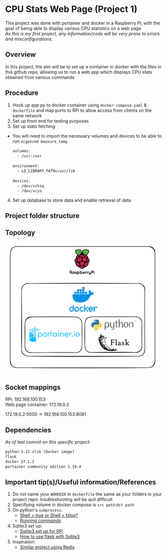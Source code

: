 # CPU Stats Web Page (Project 1)
This project was done with portainer and docker in a Raspberry Pi, with the goal of being able to display various CPU statistics on a web page \
*As this is my first project, any information/code will be very prone to errors and misconfigurations.*

## Overview
In this project, the aim will be to set up a container in docker with the files in this github repo, allowing us to run a web app which displays CPU stats obtained from various commands 

## Procedure
1. Hook up app.py to docker container using `docker-compose.yaml` & `dockerfile` and map ports to RPi to allow access from clients on the same network
2. Set up front end for testing purposes
3. Set up stats fetching 
* You will need to import the necessary volumes and devices to be able to run `vcgencmd measure_temp`
    ```
    volumes:
      - /usr:/usr

    environment:
      - LD_LIBRARY_PATH=/usr/lib

    devices:
      - /dev/vchiq
      - /dev/vcio
    ```
4. Set up database to store data and enable retrieval of data 

## Project folder structure


## Topology
![alt text](topology.png)

## Socket mappings
RPi: 192.168.100.153 \
Web page container: 172.19.0.2 

172.19.0.2:5000 -> 192.168.100.153:8081


## Dependencies
*As of last commit on this specific project:*
```
python:3.12-slim (docker image)
flask
docker 27.1.2
portainer community edition 2.19.4
```

## Important tip(s)/Useful information/References
1. Do not name your `WORKDIR` in `dockerfile` the same as your folders in your project repo: troubleshooting will be quit difficult
2. Specifying volume in docker compose is `src path`:`dst path`
2. On python's `subprocess`: 
    * [Shell = true or Shell = false?](https://stackoverflow.com/questions/3172470/actual-meaning-of-shell-true-in-subprocess)
    * [Running commands](https://martinheinz.dev/blog/98)
3. Sqlite3 set up:
    * [Sqlite3 set up for RPi](https://pimylifeup.com/raspberry-pi-sqlite/)
    * [How to use flask with Sqlite3](https://www.digitalocean.com/community/tutorials/how-to-make-a-web-application-using-flask-in-python-3)
4. Inspiration:
    * [Similar project using Redis](https://github.com/tomnewport/rpi-docker-cpu-temperature-server)